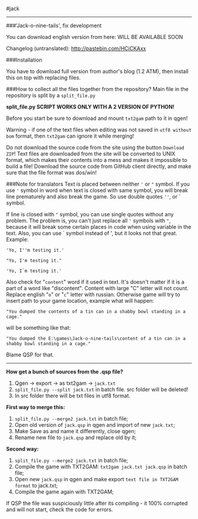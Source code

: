 #jack

---

###'Jack-o-nine-tails', fix development


You can download english version from here: WILL BE AVAILABLE SOON

Changelog (untranslated): http://pastebin.com/HCiCKAxx

###Installation

You have to download full version from author's blog (1.2 ATM), then install this on top with replacing files.

###How to collect all the files together from the repository?
Main file in the repository is split by a `split_file.py`

**split_file.py SCRIPT WORKS ONLY WITH A 2 VERSION OF PYTHON!**

Before you start be sure to download and mount `txt2gam` path to it in qgen!

Warning - if one of the text files when editing was not saved in `utf8 without bom` format, then `txt2gam` can ignore it while merging!

Do not download the source code from the site using the button ``Download ZIP``! Text files are downloaded from the site will be converted to UNIX format, which makes their contents into a mess and makes it impossible to build a file! Download the source code from GitHub client directly, and make sure that the file format was dos/win!

###Note for translators
Text is placed between neither `'` or `"` symbol.
If you use `'` symbol in word when text is closed with same symbol, you will break line prematurely and also break the game. So use double quotes `''`, or ` symbol. 

If line is closed with `"` symbol, you can use single quotes without any problem. The problem is, you can't just replace all `'` symbols with `"`, because it will break some certain places in code when using variable in the text. Also, you can use ` symbol instead of ', but it looks not that great. Example:

``'Yo, I''m testing it.'``

``"Yo, I'm testing it."``

``'Yo, I`m testing it.' ``

Also check for "`content`" word if it used in text. It's doesn't matter if it is a part of a word like "discontent". Content with large "C" letter will not count. Replace english "`o`" or "`c`" letter with russian. Otherwise game will try to insert path to your game location, example what will happen:

`"You dumped the contents of a tin can in a shabby bowl standing in a cage."`

will be something like that:

`"You dumped the E:\games\Jack-o-nine-tails\content of a tin can in a shabby bowl standing in a cage."`

Blame QSP for that.

***

**How get a bunch of sources from the .qsp file?**

1. Qgen -> export -> as txt2gam -> ```jack.txt```
2. ```split_file.py --split jack.txt``` in batch file. src folder will be deleted!
3. In src folder there will be txt files in utf8 format.

**First way to merge this:**

1. ```split_file.py --merge2 jack.txt``` in batch file;
2. Open old version of ```jack.qsp``` in qgen and import of new ```jack.txt```;
3. Make Save as and name it differently, close qgen;
4. Rename new file to ```jack.qsp``` and replace old by it;

**Second way:**

1. ```split_file.py --merge2 jack.txt``` in batch file;
2. Compile the game with TXT2GAM: ```txt2gam jack.txt jack.qsp``` in batch file;
3. Open new ```jack.qsp``` in qgen and make export ```text file in TXT2GAM format``` to jack.txt;
4. Compile the game again with TXT2GAM;

If QSP the file was suspiciously little after its compiling - it 100% corrupted and will not start, check the code for errors.